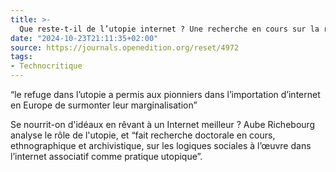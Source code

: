 ```yaml
---
title: >-
  Que reste-t-il de l’utopie internet ? Une recherche en cours sur la rémanence utopique dans la production d’outils numériques
date: "2024-10-23T21:11:35+02:00"
source: https://journals.openedition.org/reset/4972
tags:
- Technocritique
---
```

“le refuge dans l’utopie a permis aux pionniers dans l’importation d’internet en Europe de surmonter leur marginalisation”

Se nourrit-on d'idéaux en rêvant à un Internet meilleur ? Aube Richebourg analyse le rôle de l'utopie, et “fait recherche doctorale en cours, ethnographique et archivistique, sur les logiques sociales à l’œuvre dans l’internet associatif comme pratique utopique”.